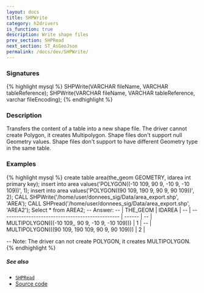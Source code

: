 ```yaml
---
layout: docs
title: SHPWrite
category: h2drivers
is_function: true
description: Write shape files
prev_section: SHPRead
next_section: ST_AsGeoJson
permalink: /docs/dev/SHPWrite/
---
```


### Signatures

{% highlight mysql %}
SHPWrite(VARCHAR fileName, VARCHAR tableReference);
SHPWrite(VARCHAR fileName, VARCHAR tableReference,
         varchar fileEncoding);
{% endhighlight %}

### Description
Transfers the content of a table into a new shape file.
The driver cannot create Polygon, it creates Multipolygon.
Shape files don't support null Geometry values.
Shape files don't support to have different Geometry type in the same table.

### Examples

{% highlight mysql %}
create table area(the_geom GEOMETRY, idarea int primary key);
insert into area values('POLYGON((-10 109, 90 9, -10 9,
                                  -10 109))', 1);
insert into area values('POLYGON((90 109, 190 9, 90 9,
                                  90 109))', 2);
CALL SHPWrite('/home/user/donnees_sig/Data/area_export.shp',
              'AREA');
CALL SHPread('/home/user/donnees_sig/Data/area_export.shp',
             'AREA2');
Select * from AREA2;
-- Answer:
-- |                     THE_GEOM                     | IDAREA |
-- | ------------------------------------------------ | ------ |
-- | MULTIPOLYGON(((-10 109,, 90 9, -10 9, -10 109))) |      1 |
-- | MULTIPOLYGON(((90 109, 190 109, 90 9, 90 109)))  |      2 |

-- Note: The driver can not create POLYGON, it creates MULTIPOLYGON.
{% endhighlight %}

##### See also

* [`SHPRead`](../SHPRead)
* <a href="https://github.com/irstv/H2GIS/blob/a8e61ea7f1953d1bad194af926a568f7bc9aac96/h2drivers/src/main/java/org/h2gis/drivers/shp/SHPWrite.java" target="_blank">Source code</a>
